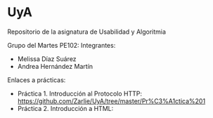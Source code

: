 # UyA
Repositorio de la asignatura de Usabilidad y Algoritmia

Grupo del Martes PE102:
Integrantes:
- Melissa Díaz Suárez
- Andrea Hernández Martín



Enlaces a prácticas:
- Práctica 1. Introducción al Protocolo HTTP: https://github.com/Zarlie/UyA/tree/master/Pr%C3%A1ctica%201
- Práctica 2. Introducción a HTML: 
